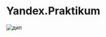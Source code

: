 # Yandex.Praktikum

![дип](https://user-images.githubusercontent.com/88581509/176184867-306f6741-b0c8-42df-99e6-c677a6884f7a.jpg)  
